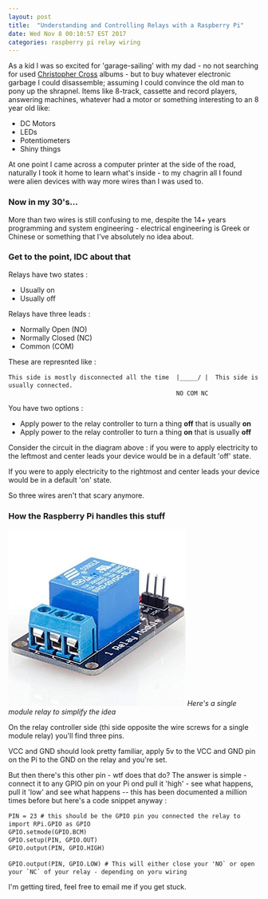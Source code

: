 ```yaml
---
layout: post
title:  "Understanding and Controlling Relays with a Raspberry Pi"
date: Wed Nov 8 00:10:57 EST 2017
categories: raspberry pi relay wiring
---
```


As a kid I was so excited for 'garage-sailing' with my dad - no not searching for used
<a href="https://www.youtube.com/watch?v=yyYhZ9HH8cI">Christopher Cross</a> albums - but to buy whatever electronic
garbage I could disassemble; assuming I could convince the old man to pony up the shrapnel. Items like 8-track, cassette and
record players, answering machines, whatever had a motor or something interesting to an 8 year old like:

* DC Motors
* LEDs
* Potentiometers
* Shiny things

At one point I came across a computer printer at the side of the road, naturally I took it home
to learn what's inside - to my chagrin all I found were alien devices with way more wires than I was
used to.

### Now in my 30's...

More than two wires is still confusing to me, despite the 14+ years programming and system engineering -
electrical engineering is Greek or Chinese or something that I've absolutely no idea about.

### Get to the point, IDC about that

Relays have two states :

* Usually on
* Usually off

Relays have three leads :
* Normally Open (NO)
* Normally Closed (NC)
* Common (COM)

These are represnted like :

	This side is mostly disconnected all the time  |_____/ |  This side is usually connected.
	                                               NO COM NC

You have two options :

* Apply power to the relay controller to turn a thing **off** that is usually **on**
* Apply power to the relay controller to turn a thing **on** that is usually **off**

Consider the circuit in the diagram above : if you were to apply electricity to the leftmost and center leads your device
would be in a default 'off' state.

If you were to apply electricity to the rightmost and center leads your device would be in a default 'on' state.

So three wires aren't that scary anymore.


### How the Raspberry Pi handles this stuff

<img src="/images/fulls/relay.jpg" class="fit image" />
<em>Here's a single module relay to simplify the idea</em>

On the relay controller side (thi side opposite the wire screws for a single module relay) you'll find three pins.

VCC and GND should look pretty familiar, apply 5v to the VCC and GND pin on the Pi to the GND on the relay and you're set.

But then there's this other pin - wtf does that do? The answer is simple - connect it to any GPIO pin on your Pi ond
pull it 'high' - see what happens, pull it 'low' and see what happens -- this has been documented a million times before
but here's a code snippet anyway :

	PIN = 23 # this should be the GPIO pin you connected the relay to
	import RPi.GPIO as GPIO
	GPIO.setmode(GPIO.BCM)
    GPIO.setup(PIN, GPIO.OUT)
    GPIO.output(PIN, GPIO.HIGH)

	GPIO.output(PIN, GPIO.LOW) # This will either close your 'NO` or open your `NC` of your relay - depending on yoru wiring

I'm getting tired, feel free to email <a mailto="hello@chlorobot.com">me</a> if you get stuck.
